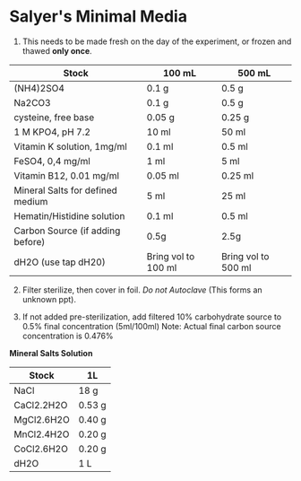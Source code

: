 # Salyer's Minimal Media

1. This needs to be made fresh on the day of the experiment, or frozen and thawed __only once__.

Stock 														| 100 mL 								| 500 mL
---------------------------------	| ---------------------	| -------------------
(NH4)2SO4 												| 0.1 g 								| 0.5 g
Na2CO3														| 0.1 g									| 0.5 g
cysteine, free base 							| 0.05 g 								| 0.25 g
1 M KPO4, pH 7.2 									| 10 ml									| 50 ml
Vitamin K solution, 1mg/ml 				| 0.1 ml 								| 0.5 ml
FeSO4, 0,4 mg/ml 									| 1 ml 									| 5 ml
Vitamin B12, 0.01 mg/ml 					| 0.05 ml 							| 0.25 ml
Mineral Salts for defined medium 	| 5 ml 									| 25 ml
Hematin/Histidine solution				| 0.1 ml 								| 0.5 ml
Carbon Source (if adding before) 	| 0.5g 									| 2.5g
dH2O (use tap dH20)								| Bring vol to 100 ml 	| Bring vol to 500 ml

2. Filter sterilize, then cover in foil.
*Do not Autoclave* (This forms an unknown ppt). 

3. If not added pre-sterilization, add filtered 10% carbohydrate source to 0.5% final concentration (5ml/100ml)
Note: Actual final carbon source concentration is 0.476%

__Mineral Salts Solution__

Stock					| 1L
------------- | ------
NaCl					| 18 g
CaCl2.2H2O 		| 0.53 g
MgCl2.6H2O 		| 0.40 g
MnCl2.4H2O 		| 0.20 g
CoCl2.6H2O 		| 0.20 g
dH2O 					| 1 L
